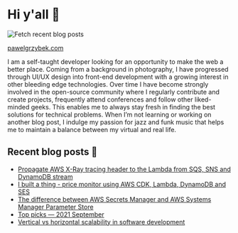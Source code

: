 # Hi y'all 👋

![Fetch recent blog posts](https://github.com/pawelgrzybek/pawelgrzybek/workflows/Fetch%20recent%20blog%20posts/badge.svg)

[pawelgrzybek.com](https://pawelgrzybek.com)

I am a self-taught developer looking for an opportunity to make the web a better place. Coming from a background in photography, I have progressed through UI/UX design into front-end development with a growing interest in other bleeding edge technologies. Over time I have become strongly involved in the open-source community where I regularly contribute and create projects, frequently attend conferences and follow other liked-minded geeks. This enables me to always stay fresh in finding the best solutions for technical problems. When I’m not learning or working on another blog post, I indulge my passion for jazz and funk music that helps me to maintain a balance between my virtual and real life.

## Recent blog posts 📝

<!-- FEED-START -->
- [Propagate AWS X-Ray tracing header to the Lambda from SQS, SNS and DynamoDB stream](https://pawelgrzybek.com/propagate-aws-x-ray-tracing-header-to-the-lambda-from-sqs-sns-and-dynamodb-stream/)
- [I built a thing - price monitor using AWS CDK, Lambda, DynamoDB and SES](https://pawelgrzybek.com/i-built-a-thing-price-monitor-using-aws-cdk-lambda-dynamodb-and-ses/)
- [The difference between AWS Secrets Manager and AWS Systems Manager Parameter Store](https://pawelgrzybek.com/the-difference-between-aws-secrets-manager-and-aws-systems-manager-parameter-store/)
- [Top picks — 2021 September](https://pawelgrzybek.com/top-picks-2021-september/)
- [Vertical vs horizontal scalability in software development](https://pawelgrzybek.com/vertical-vs-horizontal-scalability-in-software-development/)
<!-- FEED-END -->